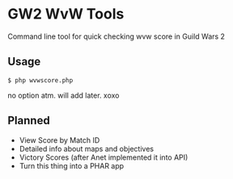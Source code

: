 # GW2 WvW Tools
Command line tool for quick checking wvw score in Guild Wars 2

## Usage
```
$ php wvwscore.php
```

no option atm. will add later. xoxo

## Planned
* View Score by Match ID
* Detailed info about maps and objectives
* Victory Scores (after Anet implemented it into API)
* Turn this thing into a PHAR app